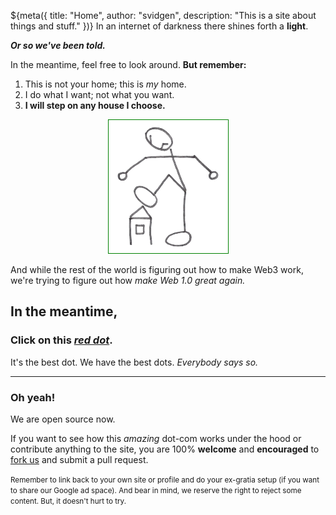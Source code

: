 ${meta({
	title: "Home",
	author: "svidgen",
	description: "This is a site about things and stuff."
})}
In an internet of darkness there shines forth a **light**.

***Or so we've been told.***

In the meantime, feel free to look around. **But remember:**

1. This is not your home; this is *my* home.
1. I do what I want; not what you want.
1. **I will step on any house I choose.**

<p style='text-align: center'>
	<img
		src='/images/big_giant.png'
		alt='Angry Stickman'
		style='border: 1px solid green; background-color: white'
	/>
</p>

And while the rest of the world is figuring out how to make Web3 work, we're trying to figure out how *make Web 1.0 great again.*

## In the meantime,

### Click on this ***[red dot](./reddot)***.

It's the best dot. We have the best dots. *Everybody says so.*

---

### Oh yeah!

We are open source now.

If you want to see how this *amazing* dot-com works under the hood or contribute anything to the site, you are 100% **welcome** and **encouraged** to [fork us](https://github.com/svidgen/www.thepointless.com) and submit a pull request.

<small>Remember to link back to your own site or profile and do your ex-gratia setup (if you want to share our Google ad space). And bear in mind, we reserve the right to reject some content. But, it doesn't hurt to try.</small>